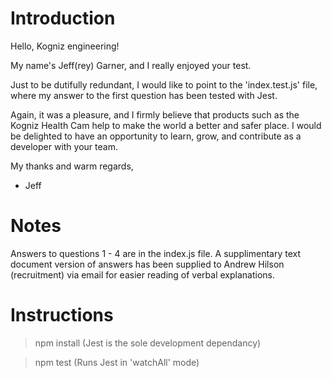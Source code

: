 # Introduction

Hello, Kogniz engineering!

My name's Jeff(rey) Garner, and I really enjoyed your test.

Just to be dutifully redundant, I would like to point to the 'index.test.js' file, where my answer to the first question has been tested with Jest.

Again, it was a pleasure, and I firmly believe that products such as the Kogniz Health Cam help to make the world a better and safer place. I would be delighted to have an opportunity to learn, grow, and contribute as a developer with your team.

My thanks and warm regards,

- Jeff

# Notes

Answers to questions 1 - 4 are in the index.js file.
A supplimentary text document version of answers has been supplied to Andrew Hilson (recruitment) via email for easier reading of verbal explanations.

# Instructions

> npm install (Jest is the sole development dependancy)

> npm test (Runs Jest in 'watchAll' mode)
